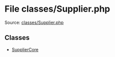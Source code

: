 File classes/Supplier.php
=========

Source: [classes/Supplier.php](https://github.com/PrestaShop/PrestaShop/blob/1.6.0.12/classes/Supplier.php)


Classes
-------

* [SupplierCore](class.SupplierCore.md)

